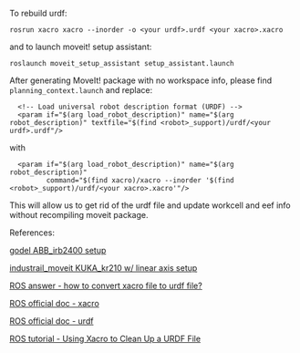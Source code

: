 To rebuild urdf:

`rosrun xacro xacro --inorder -o <your urdf>.urdf <your xacro>.xacro`

and to launch moveit! setup assistant:

`roslaunch moveit_setup_assistant setup_assistant.launch`

After generating MoveIt! package with no workspace info, please find `planning_context.launch` and replace:

```
  <!-- Load universal robot description format (URDF) -->
  <param if="$(arg load_robot_description)" name="$(arg robot_description)" textfile="$(find <robot>_support)/urdf/<your urdf>.urdf"/> 
```

with

```
  <param if="$(arg load_robot_description)" name="$(arg robot_description)"
         command="$(find xacro)/xacro --inorder '$(find <robot>_support)/urdf/<your xacro>.xacro'"/>
```

This will allow us to get rid of the urdf file and update workcell and eef info without recompiling moveit package.

References:

[godel ABB_irb2400 setup](https://github.com/ros-industrial-consortium/godel/tree/7ce719d6f5537bda496f62b69b1caea0d4f0b3d7/godel_robots/abb/godel_irb2400/godel_irb2400_support/urdf)

[industrail_moveit KUKA_kr210 w/ linear axis setup](https://github.com/ros-industrial/industrial_moveit/tree/01bbe48f1ad0415232594d5cad53ffad4ff7ab2d/stomp_test_support/urdf)

[ROS answer - how to convert xacro file to urdf file?](https://answers.ros.org/question/10401/how-to-convert-xacro-file-to-urdf-file/)

[ROS official doc - xacro](http://wiki.ros.org/xacro)

[ROS official doc - urdf](http://wiki.ros.org/urdf)

[ROS tutorial - Using Xacro to Clean Up a URDF File](http://wiki.ros.org/urdf/Tutorials/Using%20Xacro%20to%20Clean%20Up%20a%20URDF%20File)
